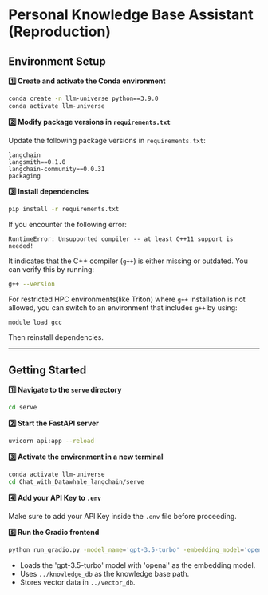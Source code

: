# Personal Knowledge Base Assistant (Reproduction)

## **Environment Setup**

**1️⃣ Create and activate the Conda environment**

```bash
conda create -n llm-universe python==3.9.0
conda activate llm-universe
```


**2️⃣ Modify package versions in `requirements.txt`**

Update the following package versions in `requirements.txt`:
```
langchain
langsmith==0.1.0
langchain-community==0.0.31
packaging
```



**3️⃣ Install dependencies**

```bash
pip install -r requirements.txt
```

If you encounter the following error:
```
RuntimeError: Unsupported compiler -- at least C++11 support is needed!
```
It indicates that the C++ compiler (`g++`) is either missing or outdated. You can verify this by running:
```bash
g++ --version
```

For restricted HPC environments(like Triton) where `g++` installation is not allowed, you can switch to an environment that includes `g++` by using:
```bash
module load gcc
```

Then reinstall dependencies.


---

## **Getting Started**

**1️⃣ Navigate to the `serve` directory**

```bash
cd serve
```


**2️⃣ Start the FastAPI server**

```bash
uvicorn api:app --reload
```


**3️⃣ Activate the environment in a new terminal**

```bash
conda activate llm-universe
cd Chat_with_Datawhale_langchain/serve
```


**4️⃣ Add your API Key to `.env`**

Make sure to add your API Key inside the `.env` file before proceeding.


**5️⃣ Run the Gradio frontend**
```bash
python run_gradio.py -model_name='gpt-3.5-turbo' -embedding_model='openai' -db_path='../knowledge_db' -persist_path='../vector_db'
```

- Loads the 'gpt-3.5-turbo' model with 'openai' as the embedding model.
- Uses `../knowledge_db` as the knowledge base path.
- Stores vector data in `../vector_db`.